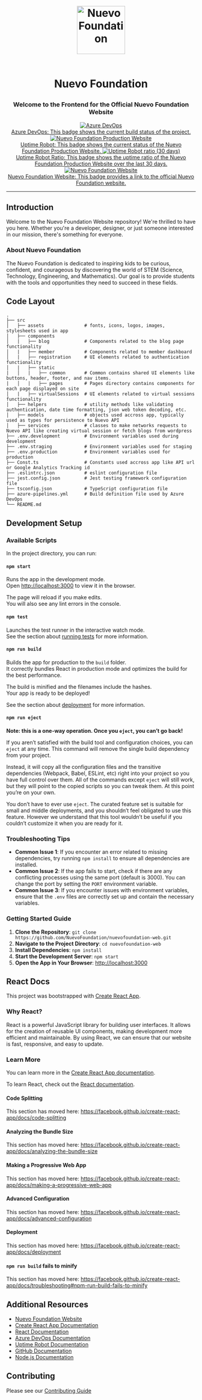 <h1 align="center">

<br>

<img src="./public/favicons/apple-touch-icon-144x144.png" alt="Nuevo Foundation" width="128">

<br>
<br>

Nuevo Foundation

</h1>

<h3 align="center">Welcome to the Frontend for the Official Nuevo Foundation Website</h3>

<p align="center">
  <a href="https://dev.azure.com/project-unicorn/nuevo/_build/latest?definitionId=3&branchName=master">
    <img src="https://dev.azure.com/project-unicorn/nuevo/_apis/build/status/NuevoFoundation.nuevofoundation-web?branchName=master" alt="Azure DevOps">
    <br>
    Azure DevOps: This badge shows the current build status of the project.
  </a>

  <a href="https://uptimerobot.com/dashboard.php">
    <img src="https://img.shields.io/uptimerobot/status/m795338142-320d0e1e6e99445154a6ac55" alt="Nuevo Foundation Production Website">
    <br>
    Uptime Robot: This badge shows the current status of the Nuevo Foundation Production Website.
  </a>

  <a href="https://uptimerobot.com/dashboard.php">
    <img alt="Uptime Robot ratio (30 days)" src="https://img.shields.io/uptimerobot/ratio/m795338142-320d0e1e6e99445154a6ac55">
    <br>
    Uptime Robot Ratio: This badge shows the uptime ratio of the Nuevo Foundation Production Website over the last 30 days.
  </a>

  <a href="https://www.nuevofoundation.org">
    <img src="https://img.shields.io/badge/website-https://www.nuevofoundation.org/-blue.svg" alt="Nuevo Foundation Website">
    <br>
    Nuevo Foundation Website: This badge provides a link to the official Nuevo Foundation website.
  </a>
</p>

<hr />

## Introduction

Welcome to the Nuevo Foundation Website repository! We're thrilled to have you here. Whether you're a developer, designer, or just someone interested in our mission, there's something for everyone.

### About Nuevo Foundation

The Nuevo Foundation is dedicated to inspiring kids to be curious, confident, and courageous by discovering the world of STEM (Science, Technology, Engineering, and Mathematics). Our goal is to provide students with the tools and opportunities they need to succeed in these fields.

## Code Layout
    .
    ├── src     
    │   ├── assets               # fonts, icons, logos, images, stylesheets used in app
    │   ├── components          
    │   |   ├── blog             # Components related to the blog page functionality
    │   |   ├── member           # Components related to member dashboard
    │   |   ├── registration     # UI elements related to authentication functionality
    │   |   ├── static
    |   │   |   ├── common       # Common contains shared UI elements like buttons, header, footer, and nav items.
    |   │   |   ├── pages        # Pages directory contains components for each page displayed on site
    │   |   ├── virtualSessions  # UI elements related to virtual sessions functionality
    │   ├── helpers              # utility methods like validating authentication, date time formatting, json web token decoding, etc.
    │   ├── models               # objects used accross app, typically used as types for persistence to Nuevo API
    │   ├── services             # classes to make networks requests to Nuevo API like creating virtual session or fetch blogs from wordpress
    ├── .env.development         # Environment variables used during development
    ├── .env.straging            # Environment variables used for staging
    ├── .env.production          # Environment variables used for production
    ├── Const.ts                 # Constants used accross app like API url or Google Analytics Tracking id
    ├── .eslintrc.json           # eslint configuration file
    ├── jest.config.json         # Jest testing framework configuration file
    ├── tsconfig.json            # TypeScript configuration file
    ├── azure-pipelines.yml      # Build definition file used by Azure DevOps
    └── README.md

## Development Setup

### Available Scripts

In the project directory, you can run:

#### `npm start`

Runs the app in the development mode.<br>
Open [http://localhost:3000](http://localhost:3000) to view it in the browser.

The page will reload if you make edits.<br>
You will also see any lint errors in the console.

#### `npm test`

Launches the test runner in the interactive watch mode.<br>
See the section about [running tests](https://facebook.github.io/create-react-app/docs/running-tests) for more information.

#### `npm run build`

Builds the app for production to the `build` folder.<br>
It correctly bundles React in production mode and optimizes the build for the best performance.

The build is minified and the filenames include the hashes.<br>
Your app is ready to be deployed!

See the section about [deployment](https://facebook.github.io/create-react-app/docs/deployment) for more information.

#### `npm run eject`

**Note: this is a one-way operation. Once you `eject`, you can’t go back!**

If you aren’t satisfied with the build tool and configuration choices, you can `eject` at any time. This command will remove the single build dependency from your project.

Instead, it will copy all the configuration files and the transitive dependencies (Webpack, Babel, ESLint, etc) right into your project so you have full control over them. All of the commands except `eject` will still work, but they will point to the copied scripts so you can tweak them. At this point you’re on your own.

You don’t have to ever use `eject`. The curated feature set is suitable for small and middle deployments, and you shouldn’t feel obligated to use this feature. However we understand that this tool wouldn’t be useful if you couldn’t customize it when you are ready for it.

### Troubleshooting Tips

- **Common Issue 1**: If you encounter an error related to missing dependencies, try running `npm install` to ensure all dependencies are installed.
- **Common Issue 2**: If the app fails to start, check if there are any conflicting processes using the same port (default is 3000). You can change the port by setting the `PORT` environment variable.
- **Common Issue 3**: If you encounter issues with environment variables, ensure that the `.env` files are correctly set up and contain the necessary variables.

### Getting Started Guide

1. **Clone the Repository**: `git clone https://github.com/NuevoFoundation/nuevofoundation-web.git`
2. **Navigate to the Project Directory**: `cd nuevofoundation-web`
3. **Install Dependencies**: `npm install`
4. **Start the Development Server**: `npm start`
5. **Open the App in Your Browser**: [http://localhost:3000](http://localhost:3000)

## React Docs

This project was bootstrapped with [Create React App](https://github.com/facebook/create-react-app).

### Why React?

React is a powerful JavaScript library for building user interfaces. It allows for the creation of reusable UI components, making development more efficient and maintainable. By using React, we can ensure that our website is fast, responsive, and easy to update.

### Learn More

You can learn more in the [Create React App documentation](https://facebook.github.io/create-react-app/docs/getting-started).

To learn React, check out the [React documentation](https://reactjs.org/).

#### Code Splitting

This section has moved here: https://facebook.github.io/create-react-app/docs/code-splitting

#### Analyzing the Bundle Size

This section has moved here: https://facebook.github.io/create-react-app/docs/analyzing-the-bundle-size

#### Making a Progressive Web App

This section has moved here: https://facebook.github.io/create-react-app/docs/making-a-progressive-web-app

#### Advanced Configuration

This section has moved here: https://facebook.github.io/create-react-app/docs/advanced-configuration

#### Deployment

This section has moved here: https://facebook.github.io/create-react-app/docs/deployment

#### `npm run build` fails to minify

This section has moved here: https://facebook.github.io/create-react-app/docs/troubleshooting#npm-run-build-fails-to-minify

## Additional Resources

- [Nuevo Foundation Website](https://www.nuevofoundation.org)
- [Create React App Documentation](https://facebook.github.io/create-react-app/docs/getting-started)
- [React Documentation](https://reactjs.org/)
- [Azure DevOps Documentation](https://docs.microsoft.com/en-us/azure/devops/?view=azure-devops)
- [Uptime Robot Documentation](https://uptimerobot.com/dashboard.php)
- [GitHub Documentation](https://docs.github.com/en)
- [Node.js Documentation](https://nodejs.org/en/docs/)

## Contributing

Please see our [Contributing Guide](/CONTRIBUTING.md)
